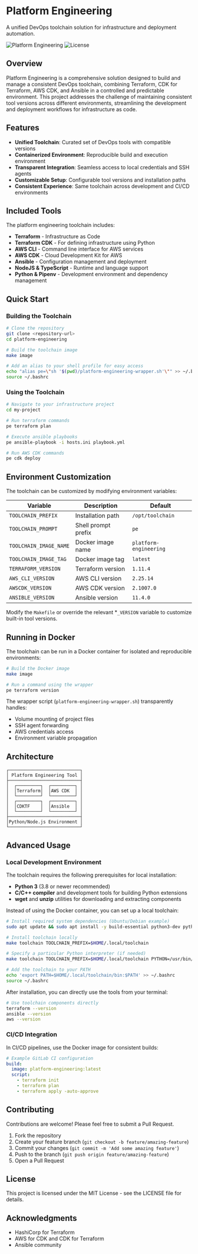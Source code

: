 # Platform Engineering

A unified DevOps toolchain solution for infrastructure and deployment automation.

![Platform Engineering](https://img.shields.io/badge/Platform-Engineering-blue)
![License](https://img.shields.io/badge/License-MIT-green)

## Overview

Platform Engineering is a comprehensive solution designed to build and manage a consistent DevOps toolchain, combining Terraform, CDK for Terraform, AWS CDK, and Ansible in a controlled and predictable environment. This project addresses the challenge of maintaining consistent tool versions across different environments, streamlining the development and deployment workflows for infrastructure as code.

## Features

- **Unified Toolchain**: Curated set of DevOps tools with compatible versions
- **Containerized Environment**: Reproducible build and execution environment
- **Transparent Integration**: Seamless access to local credentials and SSH agents
- **Customizable Setup**: Configurable tool versions and installation paths
- **Consistent Experience**: Same toolchain across development and CI/CD environments

## Included Tools

The platform engineering toolchain includes:

- **Terraform** - Infrastructure as Code
- **Terraform CDK** - For defining infrastructure using Python
- **AWS CLI** - Command line interface for AWS services
- **AWS CDK** - Cloud Development Kit for AWS
- **Ansible** - Configuration management and deployment
- **NodeJS & TypeScript** - Runtime and language support
- **Python & Pipenv** - Development environment and dependency management

## Quick Start

### Building the Toolchain

```bash
# Clone the repository
git clone <repository-url>
cd platform-engineering

# Build the toolchain image
make image

# Add an alias to your shell profile for easy access
echo "alias pe=\"sh '$(pwd)/platform-engineering-wrapper.sh'\"" >> ~/.bashrc
source ~/.bashrc
```

### Using the Toolchain

```bash
# Navigate to your infrastructure project
cd my-project

# Run terraform commands
pe terraform plan

# Execute ansible playbooks
pe ansible-playbook -i hosts.ini playbook.yml

# Run AWS CDK commands
pe cdk deploy
```

## Environment Customization

The toolchain can be customized by modifying environment variables:

| Variable | Description | Default |
|----------|-------------|---------|
| `TOOLCHAIN_PREFIX` | Installation path | `/opt/toolchain` |
| `TOOLCHAIN_PROMPT` | Shell prompt prefix | `pe` |
| `TOOLCHAIN_IMAGE_NAME` | Docker image name | `platform-engineering` |
| `TOOLCHAIN_IMAGE_TAG` | Docker image tag | `latest` |
| `TERRAFORM_VERSION` | Terraform version | `1.11.4` |
| `AWS_CLI_VERSION` | AWS CLI version | `2.25.14` |
| `AWSCDK_VERSION` | AWS CDK version | `2.1007.0` |
| `ANSIBLE_VERSION` | Ansible version | `11.4.0` |

Modify the `Makefile` or override the relevant *`_VERSION` variable to customize built-in tool versions.

## Running in Docker

The toolchain can be run in a Docker container for isolated and reproducible environments:

```bash
# Build the Docker image
make image

# Run a command using the wrapper
pe terraform version
```

The wrapper script (`platform-engineering-wrapper.sh`) transparently handles:

- Volume mounting of project files
- SSH agent forwarding
- AWS credentials access
- Environment variable propagation

## Architecture

```
┌───────────────────────────┐
│ Platform Engineering Tool │
├───────────────────────────┤
│  ┌─────────┐  ┌─────────┐ │
│  │Terraform│  │AWS CDK  │ │
│  └─────────┘  └─────────┘ │
│  ┌─────────┐  ┌─────────┐ │
│  │CDKTF    │  │Ansible  │ │
│  └─────────┘  └─────────┘ │
├───────────────────────────┤
│Python/Node.js Environment │
└───────────────────────────┘
```

## Advanced Usage

### Local Development Environment

The toolchain requires the following prerequisites for local installation:

- **Python 3** (3.8 or newer recommended)
- **C/C++ compiler** and development tools for building Python extensions
- **wget** and **unzip** utilities for downloading and extracting components

Instead of using the Docker container, you can set up a local toolchain:

```bash
# Install required system dependencies (Ubuntu/Debian example)
sudo apt update && sudo apt install -y build-essential python3-dev python3-pip wget unzip

# Install toolchain locally
make toolchain TOOLCHAIN_PREFIX=$HOME/.local/toolchain

# Specify a particular Python interpreter (if needed)
make toolchain TOOLCHAIN_PREFIX=$HOME/.local/toolchain PYTHON=/usr/bin/python3.11

# Add the toolchain to your PATH
echo 'export PATH=$HOME/.local/toolchain/bin:$PATH' >> ~/.bashrc
source ~/.bashrc
```

After installation, you can directly use the tools from your terminal:

```bash
# Use toolchain components directly
terraform --version
ansible --version
aws --version
```

### CI/CD Integration

In CI/CD pipelines, use the Docker image for consistent builds:

```yaml
# Example GitLab CI configuration
build:
  image: platform-engineering:latest
  script:
    - terraform init
    - terraform plan
    - terraform apply -auto-approve
```

## Contributing

Contributions are welcome! Please feel free to submit a Pull Request.

1. Fork the repository
2. Create your feature branch (`git checkout -b feature/amazing-feature`)
3. Commit your changes (`git commit -m 'Add some amazing feature'`)
4. Push to the branch (`git push origin feature/amazing-feature`)
5. Open a Pull Request

## License

This project is licensed under the MIT License - see the LICENSE file for details.

## Acknowledgments

- HashiCorp for Terraform
- AWS for CDK and CDK for Terraform
- Ansible community